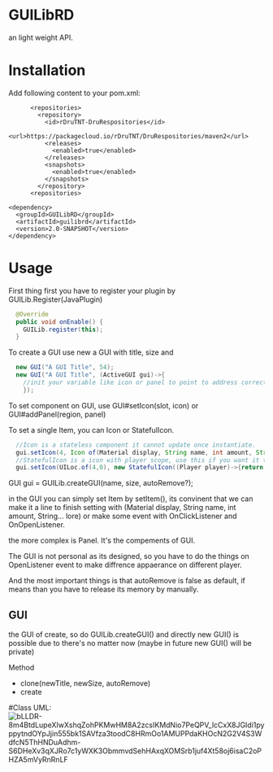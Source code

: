 # GUILibRD
an light weight API.

# Installation
Add following content to your pom.xml:
```
      <repositories>  
        <repository>
          <id>rDruTNT-DruRespositories</id>
          <url>https://packagecloud.io/rDruTNT/DruRespositories/maven2</url>
          <releases>
            <enabled>true</enabled>
          </releases>
          <snapshots>
            <enabled>true</enabled>
          </snapshots>
        </repository>
      <repositories>
      
<dependency>
  <groupId>GUILibRD</groupId>
  <artifactId>guilibrd</artifactId>
  <version>2.0-SNAPSHOT</version>
</dependency>
```
# Usage

First thing first you have to register your plugin by GUILib.Register(JavaPlugin)
```java
  @Override
  public void onEnable() {
    GUILib.register(this);
  }
```

To create a GUI use new a GUI with title, size and <init>
```java
  new GUI("A GUI Title", 54);
  new GUI("A GUI Title", (ActiveGUI gui)->{
    //init your variable like icon or panel to point to address correctly
    });
```

To set component on GUI, use GUI#setIcon(slot, icon) or GUI#addPanel(region, panel)

To set a single Item, you can Icon or StatefulIcon.
```java
  //Icon is a stateless component it cannot update once instantiate.
  gui.setIcon(4, Icon of(Material display, String name, int amount, String... lore));
  //StatefulIcon is a icon with player scope, use this if you want it to be difference with different player.  
  gui.setIcon(UILoc.of(4,0), new StatefulIcon((Player player)->{return getPlayerHead(player);}));
```


GUI gui = GUILib.createGUI(name, size, autoRemove?);

in the GUI you can simply set Item by setItem(), its convinent that we can make it a line to finish setting with (Material display, String name, int amount, String... lore)
or make some event with OnClickListener and OnOpenListener.

the more complex is Panel. It's the compements of GUI.


The GUI is not personal as its designed, so you have to do the things on OpenListener event to make diffrence appaerance on different player.

And the most important things is that autoRemove is false as default, if means than you have to release its memory by manually.

## GUI

the GUI of create, so do GUILib.createGUI() and directly new GUI() is possible due to there's no matter now (maybe in future new GUI() will be private)

Method
* clone(newTitle, newSize, autoRemove)
* create  

#Class UML:
![bLLDR-8m4BtdLupeXIwXshqZohPKMwHM8A2zcsIKMdNio7PeQPV_lcCxX8JGIdi1pyppytndOYpJjin555bk1SAVfza3toodC8HRmOo1AMUPPdaKHOcN2G2V4S3WdfcN5ThHNDuAdhm-S6DHeXv3qXJRo7c1yWXK3ObmmvdSehHAxqXOMSrb1juf4Xt58oj6isaC2oPHZA5mVyRnRnLF](https://user-images.githubusercontent.com/70189787/123243094-45fa6780-d515-11eb-8973-112b2ec369e7.png)
